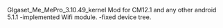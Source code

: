 GIgaset_Me_MePro_3.10.49_kernel
Mod for CM12.1 and any other android 5.1.1
-implemented Wifi module.
-fixed device tree.






